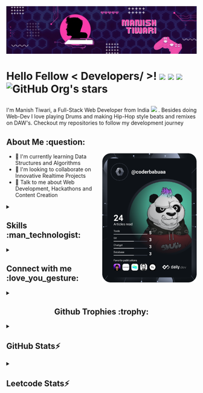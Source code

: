 <div align="center">
<img src="MANISH TIWARI.gif" width="100%" height="50%">
</div>

<h1> Hello Fellow < Developers/ >! <img src = "https://raw.githubusercontent.com/MartinHeinz/MartinHeinz/master/wave.gif" width = 5%>  <img src = "https://hits.sh/github.com/manish-9245.svg?extraCount=5000" width = 8%> <img src="https://wakatime.com/badge/user/8862995c-21a1-4de3-9a95-e04b050ba05e.svg">  <img alt="GitHub Org's stars" src="https://img.shields.io/github/stars/manish-9245?style=social"> <p align='center'>
 </p></h1>
<p>I'm Manish Tiwari, a Full-Stack Web Developer from India  <img src = "Untitled (30 × 20mm).gif" width = 2.5%>
. Besides doing Web-Dev I love playing Drums and making Hip-Hop style beats and remixes on DAW's. Checkout my repositories to follow my development journey </p>

<h2> About Me :question:</h2>
<img src="devcard.svg" width="250" alt="Manish Tiwari's Dev Card" align="right"/>

- 🌱 I'm currently learning Data Structures and Algorithms
- 👯 I'm looking to collaborate on Innovative Realtime Projects
- 💬 Talk to me about Web Development, Hackathons and Content Creation

<details>
<summary><h2> Skills :man_technologist:</h2></summary>
<p>
  <a href="https://skillicons.dev">
    <img src="https://skillicons.dev/icons?i=git,azure,bootstrap,cpp,css,figma,firebase,git,githubactions,html,js,md,matlab,mongodb,mysql,nextjs,php,postman,py,react,redux,sass,tailwind,ts&perline=10" />
  </a>
</p>
</details>

<details>
<summary><h2> Connect with me :love_you_gesture:</h2></summary>
<a href = 'https://www.linkedin.com/in/manishtiwari13'align="center"> <img width = '32px' align= 'center' src="https://raw.githubusercontent.com/rahulbanerjee26/githubAboutMeGenerator/main/icons/linked-in-alt.svg"/></a> &nbsp  
<a href = 'https://www.twitter.com/manisht_13'> <img width = '32px' align= 'center' src="https://raw.githubusercontent.com/rahulbanerjee26/githubAboutMeGenerator/main/icons/twitter.svg"/></a>  &nbsp 
<a href = 'https://manish-9245.github.io/'> <img width = '32px' align= 'center' src="https://raw.githubusercontent.com/manish-9245/manish-9245.github.io/main/src/assets/favicon/MT.png"/></a>   &nbsp
<a href = 'https://www.github.com/manish-9245'> <img width = '32px' align= 'center' src="https://raw.githubusercontent.com/rahulbanerjee26/githubAboutMeGenerator/main/icons/github.svg"/></a>  &nbsp
 <a href="https://instagram.com/manish_.tiwari" target="blank"><img align= 'center'  src="https://raw.githubusercontent.com/rahuldkjain/github-profile-readme-generator/master/src/images/icons/Social/instagram.svg" alt="manish_.tiwari" width="32px" /></a>  &nbsp
<a href="https://www.hackerrank.com/coderbabuaa" target="blank"><img align= 'center'  src="https://raw.githubusercontent.com/rahuldkjain/github-profile-readme-generator/master/src/images/icons/Social/hackerrank.svg" alt="manishsit13" width="32px" /></a> &nbsp
<a href="https://leetcode.com/coderbabuaa/" target="blank"><img align= 'center'  src="https://raw.githubusercontent.com/rahuldkjain/github-profile-readme-generator/master/src/images/icons/Social/leet-code.svg" alt="manishsit13" width="32px" /></a> &nbsp
<a href="https://www.codechef.com/users/coderbabuaa" target="blank"><img align= 'center'  src="https://cdn.jsdelivr.net/npm/simple-icons@3.1.0/icons/codechef.svg" alt="manishsit13" width="32px" /></a><br>  
</details>

<details>
<summary><h2 align="center">Github Trophies :trophy:</h2></summary>
<p align="center"> <a href="https://github.com/ryo-ma/github-profile-trophy"><img src="https://github-profile-trophy.vercel.app/?username=manish-9245&row=1&column=8" alt="manish-9245" /></a> </p>
</details>
<details>
<summary><h2>GitHub Stats⚡</h2></summary>
<p align=center>
  <div align=center>
    <a href="https://github.com/manish-9245" title="Go to Source">
      <img align="center" width="45%" src="https://github-readme-streak-stats.herokuapp.com/?user=manish-9245&theme=react&border=61dafb&hide_border=true" alt="Manish Tiwari" />
    </a>
    <a href="https://github.com/ShahrozAhmd/github-readme-stats" title="Go to Source">
      <img align="center" width="45%" src="https://github-readme-stats.vercel.app/api?username=manish-9245&show_icons=true&theme=react&border_color=61dafb&hide_border=true" />
    </a>
  </div>
</p>
</details>
<details>
<summary> <h2>Leetcode Stats⚡</h2> </summary> 
<p align="center"> <a href="https://leetcode.com/coderbabuaa/"><img src="https://leetcard.jacoblin.cool/coderbabuaa?theme=dark&font=Crimson%20Pro&ext=heatmap&cache=0"/></a> </p>
</details>
